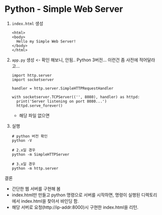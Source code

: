 # Python - Simple Web Server

1. `index.html` 생성

   ```
   <html>
   <body>
     Hello my Simple Web Server!
   </body>
   </html>
   ```

2. `app.py` 생성 <- 확인 해보니, 안됨.. Python 3버전... 이런건 좀 사전에 적어달라고...

   ```
   import http.server
   import socketserver
   
   handler = http.server.SimpleHTTPRequestHandler
   
   with socketserver.TCPServer(('', 8080), handler) as httpd:
     print('Server listening on port 8080...')
     httpd.serve_forever()
   ```

   * 해당 파일 없으면 

3. 실행

   ```
   # python 버전 확인
   python -V
   
   # 2.x일 경우
   python -m SimpleHTTPServer
   
   # 3.x일 경우
   python -m http.server
   ```



결론

* 간단한 웹 서버를 구현해 봄
* index.html만 만들고 python 명령으로 서버를 시작하면, 명령이 실행된 디렉토리에서 index.html을 찾아서 바인딩 함.
* 해당 서버로 요청(http://ip-addr:8000)시 구현한 index.html을 리턴.

